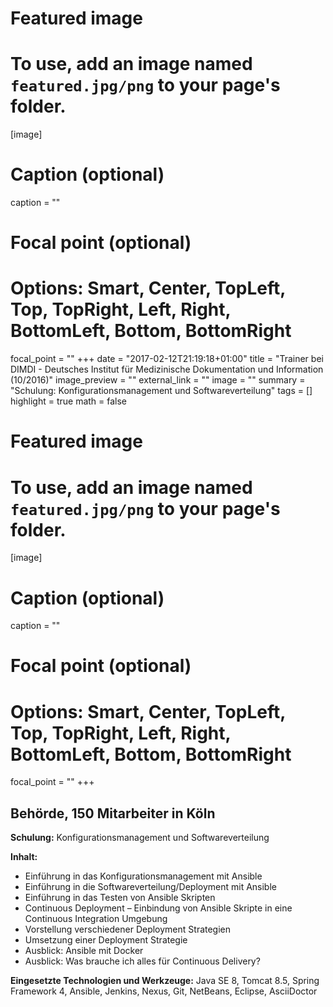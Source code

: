 
# Featured image
# To use, add an image named `featured.jpg/png` to your page's folder.
[image]
# Caption (optional)
caption = ""

# Focal point (optional)
# Options: Smart, Center, TopLeft, Top, TopRight, Left, Right, BottomLeft, Bottom, BottomRight
focal_point = ""
+++
date = "2017-02-12T21:19:18+01:00"
title = "Trainer bei DIMDI - Deutsches Institut für Medizinische Dokumentation und Information (10/2016)"
image_preview = ""
external_link = ""
image = ""
summary = "Schulung: Konfigurationsmanagement und Softwareverteilung"
tags = []
highlight = true
math = false


# Featured image
# To use, add an image named `featured.jpg/png` to your page's folder.
[image]
# Caption (optional)
caption = ""

# Focal point (optional)
# Options: Smart, Center, TopLeft, Top, TopRight, Left, Right, BottomLeft, Bottom, BottomRight
focal_point = ""
+++

## Behörde, 150 Mitarbeiter in Köln

**Schulung:** Konfigurationsmanagement und Softwareverteilung

**Inhalt:**

* Einführung in das Konfigurationsmanagement mit Ansible
* Einführung in die Softwareverteilung/Deployment mit Ansible
* Einführung in das Testen von Ansible Skripten
* Continuous Deployment – Einbindung von Ansible Skripte in eine Continuous Integration Umgebung
* Vorstellung verschiedener Deployment Strategien
* Umsetzung einer Deployment Strategie
* Ausblick: Ansible mit Docker
* Ausblick: Was brauche ich alles für Continuous Delivery?

**Eingesetzte Technologien und Werkzeuge:** Java SE 8, Tomcat 8.5, Spring Framework 4, Ansible, Jenkins, Nexus, Git, NetBeans, Eclipse, AsciiDoctor
